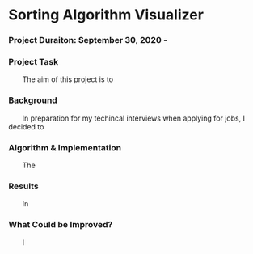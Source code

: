 # Sorting Algorithm Visualizer

### Project Duraiton: September 30, 2020 - 

### Project Task
&nbsp;&nbsp;&nbsp;&nbsp;&nbsp;&nbsp; The aim of this project is to 

### Background
&nbsp;&nbsp;&nbsp;&nbsp;&nbsp;&nbsp; In preparation for my techincal interviews when applying for jobs, I decided to

### Algorithm & Implementation
&nbsp;&nbsp;&nbsp;&nbsp;&nbsp;&nbsp; The 

### Results
&nbsp;&nbsp;&nbsp;&nbsp;&nbsp;&nbsp; In 


### What Could be Improved?
&nbsp;&nbsp;&nbsp;&nbsp;&nbsp;&nbsp; I 
